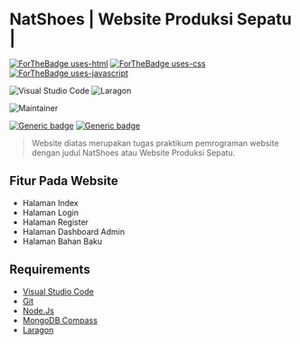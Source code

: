 # NatShoes | Website Produksi Sepatu |

[![ForTheBadge uses-html](http://ForTheBadge.com/images/badges/uses-html.svg)](http://ForTheBadge.com) [![ForTheBadge uses-css](http://ForTheBadge.com/images/badges/uses-css.svg)](http://ForTheBadge.com) [![ForTheBadge uses-javascript](http://ForTheBadge.com/images/badges/uses-javascript.svg)](http://ForTheBadge.com)

![Visual Studio Code](https://img.shields.io/badge/Visual%20Studio%20Code-0078d7.svg?style=for-the-badge&logo=visual-studio-code&logoColor=white) ![Laragon](https://img.shields.io/badge/Laragon-0E83CD?style=for-the-badge&logo=Laragon&logoColor=white)

![Maintainer](https://img.shields.io/badge/Author-MohammadJoenathan|2218060|-purple)

[![Generic badge](https://img.shields.io/badge/Release-version7-purple.svg)](https://shields.io/) [![Generic badge](https://img.shields.io/badge/UpdatedAt-Sunday,_Mey_19,_2024-purple.svg)](https://shields.io/)

> Website diatas merupakan tugas praktikum pemrograman website dengan judul NatShoes atau Website Produksi Sepatu.

## Fitur Pada Website 

- Halaman Index
- Halaman Login
- Halaman Register
- Halaman Dashboard Admin
- Halaman Bahan Baku

## Requirements

- [Visual Studio Code](https://code.visualstudio.com/Download)
- [Git](https://git-scm.com/download/win)
- [Node.Js](https://nodejs.org/dist/v21.6.2/node-v21.6.2-x64.msi)
- [MongoDB Compass](https://www.mongodb.com/try/download/compass) 
- [Laragon](https://github.com/leokhoa/laragon/releases/download/6.0.0/laragon-wamp.exe)
